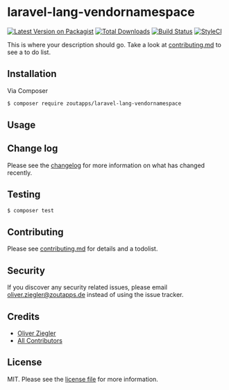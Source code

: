 # laravel-lang-vendornamespace

[![Latest Version on Packagist][ico-version]][link-packagist]
[![Total Downloads][ico-downloads]][link-downloads]
[![Build Status][ico-travis]][link-travis]
[![StyleCI][ico-styleci]][link-styleci]

This is where your description should go. Take a look at [contributing.md](contributing.md) to see a to do list.

## Installation

Via Composer

``` bash
$ composer require zoutapps/laravel-lang-vendornamespace
```

## Usage

## Change log

Please see the [changelog](changelog.md) for more information on what has changed recently.

## Testing

``` bash
$ composer test
```

## Contributing

Please see [contributing.md](contributing.md) for details and a todolist.

## Security

If you discover any security related issues, please email oliver.ziegler@zoutapps.de instead of using the issue tracker.

## Credits

- [Oliver Ziegler][link-author]
- [All Contributors][link-contributors]

## License

MIT. Please see the [license file](license.md) for more information.

[ico-version]: https://img.shields.io/packagist/v/zoutapps/laravel-lang-vendornamespace.svg?style=flat-square
[ico-downloads]: https://img.shields.io/packagist/dt/zoutapps/laravel-lang-vendornamespace.svg?style=flat-square
[ico-travis]: https://img.shields.io/travis/zoutapps/laravel-lang-vendornamespace/master.svg?style=flat-square
[ico-styleci]: https://styleci.io/repos/12345678/shield

[link-packagist]: https://packagist.org/packages/zoutapps/laravel-lang-vendornamespace
[link-downloads]: https://packagist.org/packages/zoutapps/laravel-lang-vendornamespace
[link-travis]: https://travis-ci.org/zoutapps/laravel-lang-vendornamespace
[link-styleci]: https://styleci.io/repos/12345678
[link-author]: https://github.com/zoutapps
[link-contributors]: ../../contributors]